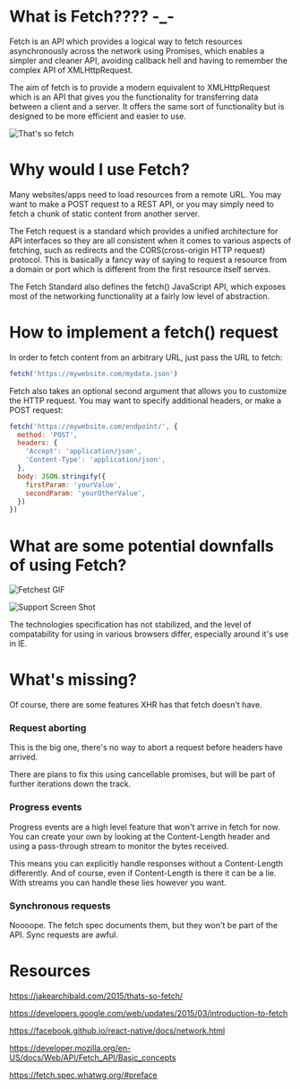 # What is Fetch???? -_-

Fetch is an API which provides a logical way to fetch resources asynchronously across the network using Promises, which enables a simpler and cleaner API, avoiding callback hell and having to remember the complex API of XMLHttpRequest.

The aim of fetch is to provide a modern equivalent to XMLHttpRequest which is an API that gives you the functionality for transferring data between a client and a server. It offers the same sort of functionality but is designed to be more efficient and easier to use.

![That's so fetch](http://res.cloudinary.com/strannikad/image/upload/v1495159590/download_1_wxeilr.gif)

# Why would I use Fetch?

Many websites/apps need to load resources from a remote URL. You may want to make a POST request to a REST API, or you may simply need to fetch a chunk of static content from another server.

The Fetch request is a standard which provides a unified architecture for API interfaces so they are all consistent when it comes to various aspects of fetching, such as redirects and the CORS(cross-origin HTTP request) protocol. This is basically a fancy way of saying to request a resource from a domain or port which is different from the first resource itself serves.

The Fetch Standard also defines the fetch() JavaScript API, which exposes most of the networking functionality at a fairly low level of abstraction.

# How to implement a fetch() request

In order to fetch content from an arbitrary URL, just pass the URL to fetch:
``` javascript
fetch('https://mywebsite.com/mydata.json')
```
Fetch also takes an optional second argument that allows you to customize the HTTP request. You may want to specify additional headers, or make a POST request:
``` javascript
fetch('https://mywebsite.com/endpoint/', {
  method: 'POST',
  headers: {
    'Accept': 'application/json',
    'Content-Type': 'application/json',
  },
  body: JSON.stringify({
    firstParam: 'yourValue',
    secondParam: 'yourOtherValue',
  })
})
```

# What are some potential downfalls of using Fetch?

![Fetchest GIF](http://res.cloudinary.com/strannikad/image/upload/v1495159386/download_hlpid7.gif)


![Support Screen Shot](http://res.cloudinary.com/strannikad/image/upload/c_scale,w_887/v1495159240/Fetch_Support_gx44o6.png)

The technologies specification has not stabilized, and the level of compatability for using in various browsers differ, especially around it's use in IE. 

# What's missing?
Of course, there are some features XHR has that fetch doesn't have.

### Request aborting
This is the big one, there's no way to abort a request before headers have arrived.

There are plans to fix this using cancellable promises, but will be part of further iterations down the track.

### Progress events
Progress events are a high level feature that won't arrive in fetch for now. You can create your own by looking at the Content-Length header and using a pass-through stream to monitor the bytes received.

This means you can explicitly handle responses without a Content-Length differently. And of course, even if Content-Length is there it can be a lie. With streams you can handle these lies however you want.

### Synchronous requests
Noooope. The fetch spec documents them, but they won't be part of the API. Sync requests are awful.

# Resources

https://jakearchibald.com/2015/thats-so-fetch/

https://developers.google.com/web/updates/2015/03/introduction-to-fetch

https://facebook.github.io/react-native/docs/network.html

https://developer.mozilla.org/en-US/docs/Web/API/Fetch_API/Basic_concepts

https://fetch.spec.whatwg.org/#preface
